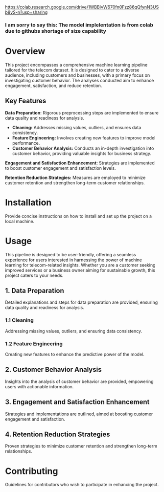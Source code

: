https://colab.research.google.com/drive/1WBBIvW670fn0Fzz86qQfynN3USb8vS-n?usp=sharing

### I am sorry to say this: The model implelentation is from colab due to githubs shortage of size capability
# Overview

This project encompasses a comprehensive machine learning pipeline tailored for the telecom dataset. It is designed to cater to a diverse audience, including customers and businesses, with a primary focus on investigating customer behavior. The analyses conducted aim to enhance engagement, satisfaction, and reduce retention.

## Key Features

**Data Preparation:** Rigorous preprocessing steps are implemented to ensure data quality and readiness for analysis.

- **Cleaning:** Addresses missing values, outliers, and ensures data consistency.
- **Feature Engineering:** Involves creating new features to improve model performance.
- **Customer Behavior Analysis:** Conducts an in-depth investigation into customer behavior, providing valuable insights for business strategy.

**Engagement and Satisfaction Enhancement:** Strategies are implemented to boost customer engagement and satisfaction levels.

**Retention Reduction Strategies:** Measures are employed to minimize customer retention and strengthen long-term customer relationships.

# Installation

Provide concise instructions on how to install and set up the project on a local machine.

# Usage

This pipeline is designed to be user-friendly, offering a seamless experience for users interested in harnessing the power of machine learning for telecom-related insights. Whether you are a customer seeking improved services or a business owner aiming for sustainable growth, this project caters to your needs.

## 1. Data Preparation

Detailed explanations and steps for data preparation are provided, ensuring data quality and readiness for analysis.

### 1.1 Cleaning

Addressing missing values, outliers, and ensuring data consistency.

### 1.2 Feature Engineering

Creating new features to enhance the predictive power of the model.

## 2. Customer Behavior Analysis

Insights into the analysis of customer behavior are provided, empowering users with actionable information.

## 3. Engagement and Satisfaction Enhancement

Strategies and implementations are outlined, aimed at boosting customer engagement and satisfaction.

## 4. Retention Reduction Strategies

Proven strategies to minimize customer retention and strengthen long-term relationships.

# Contributing

Guidelines for contributors who wish to participate in enhancing the project.

